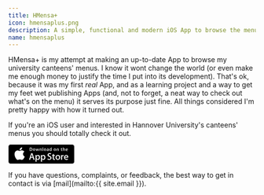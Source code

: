 ```yaml
---
title: HMensa+
icon: hmensaplus.png
description: A simple, functional and modern iOS App to browse the menu of Hannover's university canteens.
name: hmensaplus
---
```


HMensa+ is my attempt at making an up-to-date App to browse my university canteens' menus. I know it wont change the world (or even make me enough money to justify the time I put into its development). That's ok, because it was my first *real* App, and as a learning project and a way to get my feet wet publishing Apps (and, not to forget, a neat way to check out what's on the menu) it serves its purpose just fine. All things considered I'm pretty happy with how it turned out.

If you're an iOS user and interested in Hannover University's canteens' menus you should totally check it out.

<a href="https://itunes.apple.com/us/app/id1023686114">
    <svg version="1.1" id="US_UK_Download_on_the" xmlns="http://www.w3.org/2000/svg" xmlns:xlink="http://www.w3.org/1999/xlink"
         x="0px" y="0px" width="135px" height="40px" viewBox="0 0 135 40" enable-background="new 0 0 135 40" xml:space="preserve">
    <g>
        <path fill="#A6A6A6" d="M130.197,40H4.729C2.122,40,0,37.872,0,35.267V4.726C0,2.12,2.122,0,4.729,0h125.468
            C132.803,0,135,2.12,135,4.726v30.541C135,37.872,132.803,40,130.197,40L130.197,40z"/>
        <path d="M134.032,35.268c0,2.116-1.714,3.83-3.834,3.83H4.729c-2.119,0-3.839-1.714-3.839-3.83V4.725
            c0-2.115,1.72-3.835,3.839-3.835h125.468c2.121,0,3.834,1.72,3.834,3.835L134.032,35.268L134.032,35.268z"/>
        <g>
            <g>
                <path fill="#FFFFFF" d="M30.128,19.784c-0.029-3.223,2.639-4.791,2.761-4.864c-1.511-2.203-3.853-2.504-4.676-2.528
                    c-1.967-0.207-3.875,1.177-4.877,1.177c-1.022,0-2.565-1.157-4.228-1.123c-2.14,0.033-4.142,1.272-5.24,3.196
                    c-2.266,3.923-0.576,9.688,1.595,12.859c1.086,1.553,2.355,3.287,4.016,3.226c1.625-0.067,2.232-1.036,4.193-1.036
                    c1.943,0,2.513,1.036,4.207,0.997c1.744-0.028,2.842-1.56,3.89-3.127c1.255-1.78,1.759-3.533,1.779-3.623
                    C33.507,24.924,30.161,23.647,30.128,19.784z"/>
                <path fill="#FFFFFF" d="M26.928,10.306c0.874-1.093,1.472-2.58,1.306-4.089c-1.265,0.056-2.847,0.875-3.758,1.944
                    c-0.806,0.942-1.526,2.486-1.34,3.938C24.557,12.205,26.016,11.382,26.928,10.306z"/>
            </g>
        </g>
        <g>
            <path fill="#FFFFFF" d="M53.645,31.504h-2.271l-1.244-3.909h-4.324l-1.185,3.909h-2.211l4.284-13.308h2.646L53.645,31.504z
                 M49.755,25.955L48.63,22.48c-0.119-0.355-0.342-1.191-0.671-2.507h-0.04c-0.131,0.566-0.342,1.402-0.632,2.507l-1.105,3.475
                H49.755z"/>
            <path fill="#FFFFFF" d="M64.662,26.588c0,1.632-0.441,2.922-1.323,3.869c-0.79,0.843-1.771,1.264-2.942,1.264
                c-1.264,0-2.172-0.454-2.725-1.362h-0.04v5.055h-2.132V25.067c0-1.026-0.027-2.079-0.079-3.159h1.875l0.119,1.521h0.04
                c0.711-1.146,1.79-1.718,3.238-1.718c1.132,0,2.077,0.447,2.833,1.342C64.284,23.949,64.662,25.127,64.662,26.588z M62.49,26.666
                c0-0.934-0.21-1.704-0.632-2.31c-0.461-0.632-1.08-0.948-1.856-0.948c-0.526,0-1.004,0.176-1.431,0.523
                c-0.428,0.35-0.708,0.807-0.839,1.373c-0.066,0.264-0.099,0.48-0.099,0.65v1.6c0,0.698,0.214,1.287,0.642,1.768
                s0.984,0.721,1.668,0.721c0.803,0,1.428-0.31,1.875-0.928C62.266,28.496,62.49,27.68,62.49,26.666z"/>
            <path fill="#FFFFFF" d="M75.699,26.588c0,1.632-0.441,2.922-1.324,3.869c-0.789,0.843-1.77,1.264-2.941,1.264
                c-1.264,0-2.172-0.454-2.724-1.362H68.67v5.055h-2.132V25.067c0-1.026-0.027-2.079-0.079-3.159h1.875l0.119,1.521h0.04
                c0.71-1.146,1.789-1.718,3.238-1.718c1.131,0,2.076,0.447,2.834,1.342C75.32,23.949,75.699,25.127,75.699,26.588z M73.527,26.666
                c0-0.934-0.211-1.704-0.633-2.31c-0.461-0.632-1.078-0.948-1.855-0.948c-0.527,0-1.004,0.176-1.432,0.523
                c-0.428,0.35-0.707,0.807-0.838,1.373c-0.065,0.264-0.099,0.48-0.099,0.65v1.6c0,0.698,0.214,1.287,0.64,1.768
                c0.428,0.48,0.984,0.721,1.67,0.721c0.803,0,1.428-0.31,1.875-0.928C73.303,28.496,73.527,27.68,73.527,26.666z"/>
            <path fill="#FFFFFF" d="M88.039,27.772c0,1.132-0.393,2.053-1.182,2.764c-0.867,0.777-2.074,1.165-3.625,1.165
                c-1.432,0-2.58-0.276-3.449-0.829l0.494-1.777c0.936,0.566,1.963,0.85,3.082,0.85c0.803,0,1.428-0.182,1.877-0.544
                c0.447-0.362,0.67-0.848,0.67-1.454c0-0.54-0.184-0.995-0.553-1.364c-0.367-0.369-0.98-0.712-1.836-1.029
                c-2.33-0.869-3.494-2.142-3.494-3.816c0-1.094,0.408-1.991,1.225-2.689c0.814-0.699,1.9-1.048,3.258-1.048
                c1.211,0,2.217,0.211,3.02,0.632l-0.533,1.738c-0.75-0.408-1.598-0.612-2.547-0.612c-0.75,0-1.336,0.185-1.756,0.553
                c-0.355,0.329-0.533,0.73-0.533,1.205c0,0.526,0.203,0.961,0.611,1.303c0.355,0.316,1,0.658,1.936,1.027
                c1.145,0.461,1.986,1,2.527,1.618C87.77,26.081,88.039,26.852,88.039,27.772z"/>
            <path fill="#FFFFFF" d="M95.088,23.508h-2.35v4.659c0,1.185,0.414,1.777,1.244,1.777c0.381,0,0.697-0.033,0.947-0.099l0.059,1.619
                c-0.42,0.157-0.973,0.236-1.658,0.236c-0.842,0-1.5-0.257-1.975-0.77c-0.473-0.514-0.711-1.376-0.711-2.587v-4.837h-1.4v-1.6h1.4
                v-1.757l2.094-0.632v2.389h2.35V23.508z"/>
            <path fill="#FFFFFF" d="M105.691,26.627c0,1.475-0.422,2.686-1.264,3.633c-0.883,0.975-2.055,1.461-3.516,1.461
                c-1.408,0-2.529-0.467-3.365-1.401s-1.254-2.113-1.254-3.534c0-1.487,0.43-2.705,1.293-3.652c0.861-0.948,2.023-1.422,3.484-1.422
                c1.408,0,2.541,0.467,3.396,1.402C105.283,24.021,105.691,25.192,105.691,26.627z M103.479,26.696
                c0-0.885-0.189-1.644-0.572-2.277c-0.447-0.766-1.086-1.148-1.914-1.148c-0.857,0-1.508,0.383-1.955,1.148
                c-0.383,0.634-0.572,1.405-0.572,2.317c0,0.885,0.189,1.644,0.572,2.276c0.461,0.766,1.105,1.148,1.936,1.148
                c0.814,0,1.453-0.39,1.914-1.168C103.281,28.347,103.479,27.58,103.479,26.696z"/>
            <path fill="#FFFFFF" d="M112.621,23.783c-0.211-0.039-0.436-0.059-0.672-0.059c-0.75,0-1.33,0.283-1.738,0.85
                c-0.355,0.5-0.533,1.132-0.533,1.895v5.035h-2.131l0.02-6.574c0-1.106-0.027-2.113-0.08-3.021h1.857l0.078,1.836h0.059
                c0.225-0.631,0.58-1.139,1.066-1.52c0.475-0.343,0.988-0.514,1.541-0.514c0.197,0,0.375,0.014,0.533,0.039V23.783z"/>
            <path fill="#FFFFFF" d="M122.156,26.252c0,0.382-0.025,0.704-0.078,0.967h-6.396c0.025,0.948,0.334,1.673,0.928,2.173
                c0.539,0.447,1.236,0.671,2.092,0.671c0.947,0,1.811-0.151,2.588-0.454l0.334,1.48c-0.908,0.396-1.98,0.593-3.217,0.593
                c-1.488,0-2.656-0.438-3.506-1.313c-0.848-0.875-1.273-2.05-1.273-3.524c0-1.447,0.395-2.652,1.186-3.613
                c0.828-1.026,1.947-1.539,3.355-1.539c1.383,0,2.43,0.513,3.141,1.539C121.873,24.047,122.156,25.055,122.156,26.252z
                 M120.123,25.699c0.014-0.632-0.125-1.178-0.414-1.639c-0.369-0.593-0.936-0.889-1.699-0.889c-0.697,0-1.264,0.289-1.697,0.869
                c-0.355,0.461-0.566,1.014-0.631,1.658H120.123z"/>
        </g>
        <g>
            <g>
                <path fill="#FFFFFF" d="M49.05,10.009c0,1.177-0.353,2.063-1.058,2.658c-0.653,0.549-1.581,0.824-2.783,0.824
                    c-0.596,0-1.106-0.026-1.533-0.078V6.982c0.557-0.09,1.157-0.136,1.805-0.136c1.145,0,2.008,0.249,2.59,0.747
                    C48.723,8.156,49.05,8.961,49.05,10.009z M47.945,10.038c0-0.763-0.202-1.348-0.606-1.756c-0.404-0.407-0.994-0.611-1.771-0.611
                    c-0.33,0-0.611,0.022-0.844,0.068v4.889c0.129,0.02,0.365,0.029,0.708,0.029c0.802,0,1.421-0.223,1.857-0.669
                    S47.945,10.892,47.945,10.038z"/>
                <path fill="#FFFFFF" d="M54.909,11.037c0,0.725-0.207,1.319-0.621,1.785c-0.434,0.479-1.009,0.718-1.727,0.718
                    c-0.692,0-1.243-0.229-1.654-0.689c-0.41-0.459-0.615-1.038-0.615-1.736c0-0.73,0.211-1.329,0.635-1.794s0.994-0.698,1.712-0.698
                    c0.692,0,1.248,0.229,1.669,0.688C54.708,9.757,54.909,10.333,54.909,11.037z M53.822,11.071c0-0.435-0.094-0.808-0.281-1.119
                    c-0.22-0.376-0.533-0.564-0.94-0.564c-0.421,0-0.741,0.188-0.961,0.564c-0.188,0.311-0.281,0.69-0.281,1.138
                    c0,0.435,0.094,0.808,0.281,1.119c0.227,0.376,0.543,0.564,0.951,0.564c0.4,0,0.714-0.191,0.94-0.574
                    C53.725,11.882,53.822,11.506,53.822,11.071z"/>
                <path fill="#FFFFFF" d="M62.765,8.719l-1.475,4.714h-0.96l-0.611-2.047c-0.155-0.511-0.281-1.019-0.379-1.523h-0.019
                    c-0.091,0.518-0.217,1.025-0.379,1.523l-0.649,2.047h-0.971l-1.387-4.714h1.077l0.533,2.241c0.129,0.53,0.235,1.035,0.32,1.513
                    h0.019c0.078-0.394,0.207-0.896,0.389-1.503l0.669-2.25h0.854l0.641,2.202c0.155,0.537,0.281,1.054,0.378,1.552h0.029
                    c0.071-0.485,0.178-1.002,0.32-1.552l0.572-2.202H62.765z"/>
                <path fill="#FFFFFF" d="M68.198,13.433H67.15v-2.7c0-0.832-0.316-1.248-0.95-1.248c-0.311,0-0.562,0.114-0.757,0.343
                    c-0.193,0.229-0.291,0.499-0.291,0.808v2.796h-1.048v-3.366c0-0.414-0.013-0.863-0.038-1.349h0.921l0.049,0.737h0.029
                    c0.122-0.229,0.304-0.418,0.543-0.569c0.284-0.176,0.602-0.265,0.95-0.265c0.44,0,0.806,0.142,1.097,0.427
                    c0.362,0.349,0.543,0.87,0.543,1.562V13.433z"/>
                <path fill="#FFFFFF" d="M71.088,13.433h-1.047V6.556h1.047V13.433z"/>
                <path fill="#FFFFFF" d="M77.258,11.037c0,0.725-0.207,1.319-0.621,1.785c-0.434,0.479-1.01,0.718-1.727,0.718
                    c-0.693,0-1.244-0.229-1.654-0.689c-0.41-0.459-0.615-1.038-0.615-1.736c0-0.73,0.211-1.329,0.635-1.794s0.994-0.698,1.711-0.698
                    c0.693,0,1.248,0.229,1.67,0.688C77.057,9.757,77.258,10.333,77.258,11.037z M76.17,11.071c0-0.435-0.094-0.808-0.281-1.119
                    c-0.219-0.376-0.533-0.564-0.939-0.564c-0.422,0-0.742,0.188-0.961,0.564c-0.188,0.311-0.281,0.69-0.281,1.138
                    c0,0.435,0.094,0.808,0.281,1.119c0.227,0.376,0.543,0.564,0.951,0.564c0.4,0,0.713-0.191,0.939-0.574
                    C76.074,11.882,76.17,11.506,76.17,11.071z"/>
                <path fill="#FFFFFF" d="M82.33,13.433h-0.941l-0.078-0.543h-0.029c-0.322,0.433-0.781,0.65-1.377,0.65
                    c-0.445,0-0.805-0.143-1.076-0.427c-0.246-0.258-0.369-0.579-0.369-0.96c0-0.576,0.24-1.015,0.723-1.319
                    c0.482-0.304,1.16-0.453,2.033-0.446V10.3c0-0.621-0.326-0.931-0.979-0.931c-0.465,0-0.875,0.117-1.229,0.349l-0.213-0.688
                    c0.438-0.271,0.979-0.407,1.617-0.407c1.232,0,1.85,0.65,1.85,1.95v1.736C82.262,12.78,82.285,13.155,82.33,13.433z
                     M81.242,11.813v-0.727c-1.156-0.02-1.734,0.297-1.734,0.95c0,0.246,0.066,0.43,0.201,0.553c0.135,0.123,0.307,0.184,0.512,0.184
                    c0.23,0,0.445-0.073,0.641-0.218c0.197-0.146,0.318-0.331,0.363-0.558C81.236,11.946,81.242,11.884,81.242,11.813z"/>
                <path fill="#FFFFFF" d="M88.285,13.433h-0.93l-0.049-0.757h-0.029c-0.297,0.576-0.803,0.864-1.514,0.864
                    c-0.568,0-1.041-0.223-1.416-0.669s-0.562-1.025-0.562-1.736c0-0.763,0.203-1.381,0.611-1.853c0.395-0.44,0.879-0.66,1.455-0.66
                    c0.633,0,1.076,0.213,1.328,0.64h0.02V6.556h1.049v5.607C88.248,12.622,88.26,13.045,88.285,13.433z M87.199,11.445v-0.786
                    c0-0.136-0.01-0.246-0.029-0.33c-0.059-0.252-0.186-0.464-0.379-0.635c-0.195-0.171-0.43-0.257-0.701-0.257
                    c-0.391,0-0.697,0.155-0.922,0.466c-0.223,0.311-0.336,0.708-0.336,1.193c0,0.466,0.107,0.844,0.322,1.135
                    c0.227,0.31,0.533,0.465,0.916,0.465c0.344,0,0.619-0.129,0.828-0.388C87.1,12.069,87.199,11.781,87.199,11.445z"/>
                <path fill="#FFFFFF" d="M97.248,11.037c0,0.725-0.207,1.319-0.621,1.785c-0.434,0.479-1.008,0.718-1.727,0.718
                    c-0.691,0-1.242-0.229-1.654-0.689c-0.41-0.459-0.615-1.038-0.615-1.736c0-0.73,0.211-1.329,0.635-1.794s0.994-0.698,1.713-0.698
                    c0.691,0,1.248,0.229,1.668,0.688C97.047,9.757,97.248,10.333,97.248,11.037z M96.162,11.071c0-0.435-0.094-0.808-0.281-1.119
                    c-0.221-0.376-0.533-0.564-0.941-0.564c-0.42,0-0.74,0.188-0.961,0.564c-0.188,0.311-0.281,0.69-0.281,1.138
                    c0,0.435,0.094,0.808,0.281,1.119c0.227,0.376,0.543,0.564,0.951,0.564c0.4,0,0.715-0.191,0.941-0.574
                    C96.064,11.882,96.162,11.506,96.162,11.071z"/>
                <path fill="#FFFFFF" d="M102.883,13.433h-1.047v-2.7c0-0.832-0.316-1.248-0.951-1.248c-0.311,0-0.562,0.114-0.756,0.343
                    s-0.291,0.499-0.291,0.808v2.796h-1.049v-3.366c0-0.414-0.012-0.863-0.037-1.349h0.92l0.049,0.737h0.029
                    c0.123-0.229,0.305-0.418,0.543-0.569c0.285-0.176,0.602-0.265,0.951-0.265c0.439,0,0.805,0.142,1.096,0.427
                    c0.363,0.349,0.543,0.87,0.543,1.562V13.433z"/>
                <path fill="#FFFFFF" d="M109.936,9.504h-1.154v2.29c0,0.582,0.205,0.873,0.611,0.873c0.188,0,0.344-0.016,0.467-0.049
                    l0.027,0.795c-0.207,0.078-0.479,0.117-0.814,0.117c-0.414,0-0.736-0.126-0.969-0.378c-0.234-0.252-0.35-0.676-0.35-1.271V9.504
                    h-0.689V8.719h0.689V7.855l1.027-0.31v1.173h1.154V9.504z"/>
                <path fill="#FFFFFF" d="M115.484,13.433h-1.049v-2.68c0-0.845-0.316-1.268-0.949-1.268c-0.486,0-0.818,0.245-1,0.735
                    c-0.031,0.103-0.049,0.229-0.049,0.377v2.835h-1.047V6.556h1.047v2.841h0.02c0.33-0.517,0.803-0.775,1.416-0.775
                    c0.434,0,0.793,0.142,1.078,0.427c0.355,0.355,0.533,0.883,0.533,1.581V13.433z"/>
                <path fill="#FFFFFF" d="M121.207,10.853c0,0.188-0.014,0.346-0.039,0.475h-3.143c0.014,0.466,0.164,0.821,0.455,1.067
                    c0.266,0.22,0.609,0.33,1.029,0.33c0.465,0,0.889-0.074,1.271-0.223l0.164,0.728c-0.447,0.194-0.973,0.291-1.582,0.291
                    c-0.73,0-1.305-0.215-1.721-0.645c-0.418-0.43-0.625-1.007-0.625-1.731c0-0.711,0.193-1.303,0.582-1.775
                    c0.406-0.504,0.955-0.756,1.648-0.756c0.678,0,1.193,0.252,1.541,0.756C121.068,9.77,121.207,10.265,121.207,10.853z
                     M120.207,10.582c0.008-0.311-0.061-0.579-0.203-0.805c-0.182-0.291-0.459-0.437-0.834-0.437c-0.342,0-0.621,0.142-0.834,0.427
                    c-0.174,0.227-0.277,0.498-0.311,0.815H120.207z"/>
            </g>
        </g>
    </g>
    </svg>
</a>

If you have questions, complaints, or feedback, the best way to get in contact is via [mail](mailto:{{ site.email }}).

